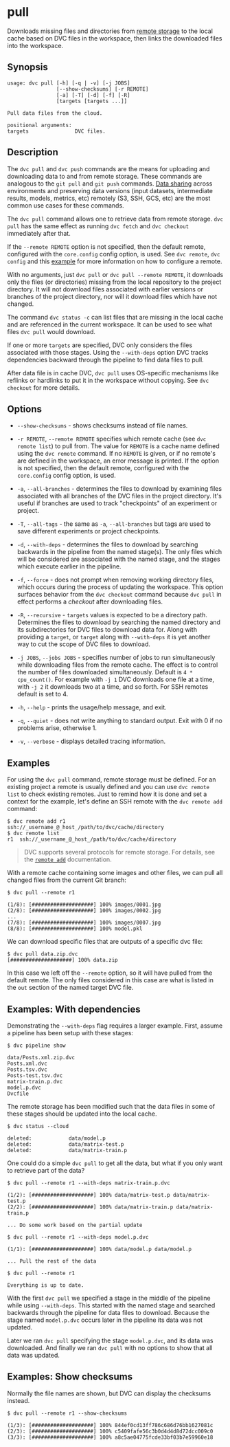 # pull

Downloads missing files and directories from [remote
storage](/doc/commands-reference/remote) to the local cache based on DVC files
in the workspace, then links the downloaded files into the workspace.

## Synopsis

```usage
usage: dvc pull [-h] [-q | -v] [-j JOBS]
                [--show-checksums] [-r REMOTE]
                [-a] [-T] [-d] [-f] [-R]
                [targets [targets ...]]

Pull data files from the cloud.

positional arguments:
targets               DVC files.
```

## Description

The `dvc pull` and `dvc push` commands are the means for uploading and
downloading data to and from remote storage. These commands are analogous to the
`git pull` and `git push` commands.
[Data sharing](/doc/use-cases/share-data-and-model-files) across environments
and preserving data versions (input datasets, intermediate results, models,
metrics, etc) remotely (S3, SSH, GCS, etc) are the most common use cases for
these commands.

The `dvc pull` command allows one to retrieve data from remote storage.
`dvc pull` has the same effect as running `dvc fetch` and `dvc checkout`
immediately after that.

If the `--remote REMOTE` option is not specified, then the default remote,
configured with the `core.config` config option, is used. See `dvc remote`,
`dvc config` and this [example](/doc/get-started/configure) for more information
on how to configure a remote.

With no arguments, just `dvc pull` or `dvc pull --remote REMOTE`, it downloads
only the files (or directories) missing from the local repository to the project
directory. It will not download files associated with earlier versions or
branches of the project directory, nor will it download files which have not
changed.

The command `dvc status -c` can list files that are missing in the local cache
and are referenced in the current workspace. It can be used to see what files
`dvc pull` would download.

If one or more `targets` are specified, DVC only considers the files associated
with those stages. Using the `--with-deps` option DVC tracks dependencies
backward through the pipeline to find data files to pull.

After data file is in cache DVC, `dvc pull` uses OS-specific mechanisms like
reflinks or hardlinks to put it in the workspace without copying. See `dvc
checkout` for more details.

## Options

- `--show-checksums` - shows checksums instead of file names.

- `-r REMOTE`, `--remote REMOTE` specifies which remote cache (see
  `dvc remote list`) to pull from. The value for `REMOTE` is a cache name
  defined using the `dvc remote` command. If no `REMOTE` is given, or if no
  remote's are defined in the workspace, an error message is printed. If the
  option is not specified, then the default remote, configured with the
  `core.config` config option, is used.

- `-a`, `--all-branches` - determines the files to download by examining files
  associated with all branches of the DVC files in the project directory. It's
  useful if branches are used to track "checkpoints" of an experiment or
  project.

- `-T`, `--all-tags` - the same as `-a`, `--all-branches` but tags are used to
  save different experiments or project checkpoints.

- `-d`, `--with-deps` - determines the files to download by searching backwards
  in the pipeline from the named stage(s). The only files which will be
  considered are associated with the named stage, and the stages which execute
  earlier in the pipeline.

- `-f`, `--force` - does not prompt when removing working directory files, which
  occurs during the process of updating the workspace. This option surfaces
  behavior from the `dvc checkout` command because `dvc pull` in effect performs
  a _checkout_ after downloading files.

- `-R`, `--recursive` - `targets` values is expected to be a directory path.
  Determines the files to download by searching the named directory and its
  subdirectories for DVC files to download data for. Along with providing a
  `target`, or `target` along with `--with-deps` it is yet another way to cut
  the scope of DVC files to download.

- `-j JOBS`, `--jobs JOBS` - specifies number of jobs to run simultaneously
  while downloading files from the remote cache. The effect is to control the
  number of files downloaded simultaneously. Default is `4 * cpu_count()`. For
  example with `-j 1` DVC downloads one file at a time, with `-j 2` it downloads
  two at a time, and so forth. For SSH remotes default is set to 4.

- `-h`, `--help` - prints the usage/help message, and exit.

- `-q`, `--quiet` - does not write anything to standard output. Exit with 0 if
  no problems arise, otherwise 1.

- `-v`, `--verbose` - displays detailed tracing information.

## Examples

For using the `dvc pull` command, remote storage must be defined. For an
existing project a remote is usually defined and you can use `dvc remote list`
to check existing remotes. Just to remind how it is done and set a context for
the example, let's define an SSH remote with the `dvc remote add` command:

```dvc
$ dvc remote add r1 ssh://_username_@_host_/path/to/dvc/cache/directory
$ dvc remote list
r1	ssh://_username_@_host_/path/to/dvc/cache/directory
```

> DVC supports several protocols for remote storage. For details, see the
> [`remote add`](/doc/commands-reference/remote-add) documentation.

With a remote cache containing some images and other files, we can pull all
changed files from the current Git branch:

```dvc
$ dvc pull --remote r1

(1/8): [####################] 100% images/0001.jpg
(2/8): [####################] 100% images/0002.jpg
...
(7/8): [####################] 100% images/0007.jpg
(8/8): [####################] 100% model.pkl
```

We can download specific files that are outputs of a specific dvc file:

```dvc
$ dvc pull data.zip.dvc
[####################] 100% data.zip
```

In this case we left off the `--remote` option, so it will have pulled from the
default remote. The only files considered in this case are what is listed in the
`out` section of the named target DVC file.

## Examples: With dependencies

Demonstrating the `--with-deps` flag requires a larger example. First, assume a
pipeline has been setup with these stages:

```dvc
$ dvc pipeline show

data/Posts.xml.zip.dvc
Posts.xml.dvc
Posts.tsv.dvc
Posts-test.tsv.dvc
matrix-train.p.dvc
model.p.dvc
Dvcfile
```

The remote storage has been modified such that the data files in some of these
stages should be updated into the local cache.

```dvc
$ dvc status --cloud

deleted:            data/model.p
deleted:            data/matrix-test.p
deleted:            data/matrix-train.p
```

One could do a simple `dvc pull` to get all the data, but what if you only want
to retrieve part of the data?

```dvc
$ dvc pull --remote r1 --with-deps matrix-train.p.dvc

(1/2): [####################] 100% data/matrix-test.p data/matrix-test.p
(2/2): [####################] 100% data/matrix-train.p data/matrix-train.p

... Do some work based on the partial update

$ dvc pull --remote r1 --with-deps model.p.dvc

(1/1): [####################] 100% data/model.p data/model.p

... Pull the rest of the data

$ dvc pull --remote r1

Everything is up to date.
```

With the first `dvc pull` we specified a stage in the middle of the pipeline
while using `--with-deps`. This started with the named stage and searched
backwards through the pipeline for data files to download. Because the stage
named `model.p.dvc` occurs later in the pipeline its data was not updated.

Later we ran `dvc pull` specifying the stage `model.p.dvc`, and its data was
downloaded. And finally we ran `dvc pull` with no options to show that all data
was updated.

## Examples: Show checksums

Normally the file names are shown, but DVC can display the checksums instead.

```dvc
$ dvc pull --remote r1 --show-checksums

(1/3): [####################] 100% 844ef0cd13ff786c686d76bb1627081c
(2/3): [####################] 100% c5409fafe56c3b0d4d4d8d72dcc009c0
(3/3): [####################] 100% a8c5ae04775fcde33bf03b7e59960e18
```
